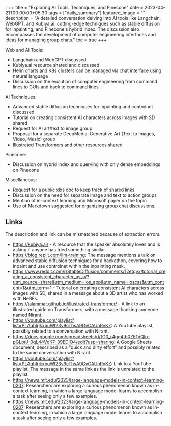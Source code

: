 +++
title =  "Exploring AI Tools, Techniques, and Pinecone"
date = 2023-04-21T00:00:00+05:30
tags = ["daily_summary"]
featured_image = ""
description = "A detailed conversation delving into AI tools like Langchain, WebGPT, and Kubiya.ai, cutting-edge techniques such as stable diffusion for inpainting, and Pinecone's hybrid index. The discussion also encompasses the development of computer engineering interfaces and ideas for managing group chats."
toc = true
+++

Web and AI Tools:
- Langchain and WebGPT discussed
- Kubiya.ai resource shared and discussed
- Helm charts and K8s clusters can be managed via chat interface using natural language
- Discussion on the evolution of computer engineering from command lines to GUIs and back to command lines

AI Techniques:
- Advanced stable diffusion techniques for inpainting and controlnet discussed
- Tutorial on creating consistent AI characters across images with SD shared
- Request for AI art/text to image group
- Proposal for a separate DeepMedia: Generative Art (Text to Images, Video, Music) group
- Illustrated Transformers and other resources shared

Pinecone:
- Discussion on hybrid index and querying with only dense embeddings on Pinecone

Miscellaneous:
- Request for a public xlxs doc to keep track of shared links
- Discussion on the need for separate image and text to action groups
- Mention of in-context learning and Microsoft paper on the topic
- Use of Markdown suggested for organizing group chat discussions.

## Links
The description and link can be mismatched because of extraction errors.

- https://kubiya.ai/ - A resource that the speaker absolutely loves and is asking if anyone has tried something similar.
- https://blog.replit.com/llm-training: The message mentions a talk on advanced stable diffusion techniques for a hackathon, covering how to inpaint and use controlnet within the inpainting mask.
- https://www.reddit.com/r/StableDiffusion/comments/12etqvx/tutorial_creating_a_consistent_character_as_a/?utm_source=share&utm_medium=ios_app&utm_name=ioscss&utm_content=1&utm_term=1 - Tutorial on creating consistent AI characters across images with SD, shared in a message about a 3D artist who has worked with NeRFs.
- https://jalammar.github.io/illustrated-transformer/ - A link to an illustrated guide on Transformers, with a message thanking someone named Nirant.
- https://youtube.com/playlist?list=PLAqhIrjkxbuWI23v9cThsA9GvCAUhRvKZ: A YouTube playlist, possibly related to a conversation with Nirant.
- https://docs.google.com/spreadsheets/d/1G0_r4gg4tb0ZE1VQlp-pGLprJ-0qL44VoK7-39EDIO4/edit?usp=sharing: A Google Sheets document, described as a "quick and dirty effort" and possibly related to the same conversation with Nirant.
- https://youtube.com/playlist?list=PLAqhIrjkxbuWI23v9cThsA9GvCAUhRvKZ: Link to a YouTube playlist. The message in the same link as the link is unrelated to the playlist.
- https://news.mit.edu/2023/large-language-models-in-context-learning-0207: Researchers are exploring a curious phenomenon known as in-context learning, in which a large language model learns to accomplish a task after seeing only a few examples.
- https://news.mit.edu/2023/large-language-models-in-context-learning-0207: Researchers are exploring a curious phenomenon known as in-context learning, in which a large language model learns to accomplish a task after seeing only a few examples.